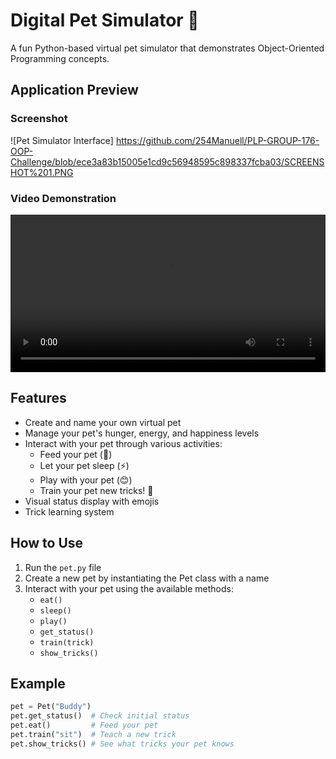 # Digital Pet Simulator 🐶

A fun Python-based virtual pet simulator that demonstrates Object-Oriented Programming concepts.

## Application Preview

### Screenshot
![Pet Simulator Interface] https://github.com/254Manuell/PLP-GROUP-176-OOP-Challenge/blob/ece3a83b15005e1cd9c56948595c898337fcba03/SCREENSHOT%201.PNG 

### Video Demonstration
<video width="100%" controls>
  <source src="Screen%20Captures/main.py%20-%20OOP%20CHALLENGE%20GROUP%20176%20-%20Visual%20Studio%20Code%202025-04-22%2022-28-17.mp4" type="video/mp4">
  Your browser does not support the video tag.
</video>

## Features

- Create and name your own virtual pet
- Manage your pet's hunger, energy, and happiness levels
- Interact with your pet through various activities:
  - Feed your pet (🍖)
  - Let your pet sleep (⚡)
  - Play with your pet (😊)
  - Train your pet new tricks! 🎯
- Visual status display with emojis
- Trick learning system

## How to Use

1. Run the `pet.py` file
2. Create a new pet by instantiating the Pet class with a name
3. Interact with your pet using the available methods:
   - `eat()`
   - `sleep()`
   - `play()`
   - `get_status()`
   - `train(trick)`
   - `show_tricks()`

## Example

```python
pet = Pet("Buddy")
pet.get_status()  # Check initial status
pet.eat()         # Feed your pet
pet.train("sit")  # Teach a new trick
pet.show_tricks() # See what tricks your pet knows
```
